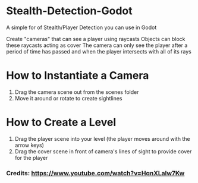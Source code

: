 # Stealth-Detection-Godot
A simple for of Stealth/Player Detection you can use in Godot

Create "cameras" that can see a player using raycasts
Objects can block these raycasts acting as cover
The camera can only see the player after a period of time has passed and when the player intersects with all of its rays

# How to Instantiate a Camera

1. Drag the camera scene out from the scenes folder
2. Move it around or rotate to create sightlines

# How to Create a Level

1. Drag the player scene into your level (the player moves around with the arrow keys)
2. Drag the cover scene in front of camera's lines of sight to provide cover for the player


### Credits: https://www.youtube.com/watch?v=HqnXLalw7Kw